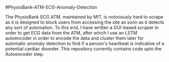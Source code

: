 #PhysioBank-ATM-ECG-Anomaly-Detection

The PhysioBank ECG ATM, maintained by MIT, is notoriously hard to scrape as it is designed to block users from accessing the site as soon as it detects any sort of automation. 
To this end, I have written a GUI-based scraper in order to get ECG data from the ATM, after which I use an LSTM autoencoder in order to encode the data and cluster them later for automatic anomaly detection to find if a person's heartbeat is indicative of a potential cardiac disorder. 
This repository currently contains code upto the Autoencoder step.
